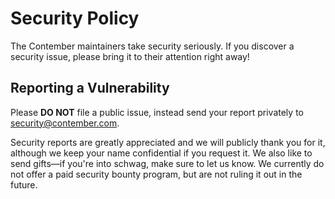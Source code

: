 # Security Policy

The Contember maintainers take security seriously. If you discover a security issue, please bring it to their attention right away!

## Reporting a Vulnerability

Please **DO NOT** file a public issue, instead send your report privately to security@contember.com.

Security reports are greatly appreciated and we will publicly thank you for it, although we keep your name confidential if you request it. We also like to send gifts—if you're into schwag, make sure to let us know. We currently do not offer a paid security bounty program, but are not ruling it out in the future.
